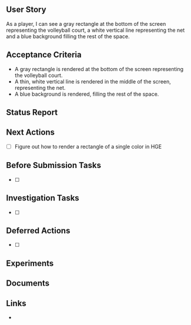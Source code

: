 ## User Story
As a player, I can see a gray rectangle at the bottom of the screen representing the volleyball court, a white vertical line representing the net and a blue background filling the rest of the space. 

## Acceptance Criteria
 - A gray rectangle is rendered at the bottom of the screen representing the volleyball court.
 - A thin, white vertical line is rendered in the middle of the screen, representing the net.
 - A blue background is rendered, filling the rest of the space.

## Status Report


## Next Actions
- [ ] Figure out how to render a rectangle of a single color in HGE

## Before Submission Tasks
- [ ] 

## Investigation Tasks
- [ ] 

## Deferred Actions
- [ ] 

## Experiments


## Documents


## Links
- 

